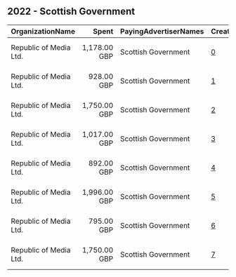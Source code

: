 ## 2022 - Scottish Government 
|OrganizationName|Spent|PayingAdvertiserNames|CreativeUrls|Impressions|Genders|AgeBrackets|CountryCodes|BillingAddresses|CandidateBallotInformation|
|:---|---:|:---|:---|---:|:---|:---|:---|:---|:---|
|Republic of Media Ltd.|1,178.00 GBP|Scottish Government|[0](https://www.snap.com/political-ads/asset/48b1fac20e55d65e759c98e6e64d2182d5a59e59be53e16e238986f565cb2463?mediaType=mp4)|217,893|FEMALE|18-44|united kingdom|"4th Floor, Nova House,Edinburgh,EH3 9QQ,GB"||
|Republic of Media Ltd.|928.00 GBP|Scottish Government|[1](https://www.snap.com/political-ads/asset/2e191309efd1868d82ab1247be788ada2745df6e8afa484ef26d0bd1138b7b2b?mediaType=jpg)|642,597||18-25|united kingdom|"4th Floor, Nova House,Edinburgh,EH3 9QQ,GB"||
|Republic of Media Ltd.|1,750.00 GBP|Scottish Government|[2](https://www.snap.com/political-ads/asset/1ba42a31070cca3e6ae4038bed4eb5f7cfc455c1ca97e4d48a05b81beee1e552?mediaType=mp4)|302,357||18+|united kingdom|"4th Floor, Nova House,Edinburgh,EH3 9QQ,GB"||
|Republic of Media Ltd.|1,017.00 GBP|Scottish Government|[3](https://www.snap.com/political-ads/asset/8ea2d5ac49a92c11dd01b0da8bdde357c368bf1047bd2b70ecf7cba9be35d945?mediaType=mp4)|155,185|MALE|18-44|united kingdom|"4th Floor, Nova House,Edinburgh,EH3 9QQ,GB"||
|Republic of Media Ltd.|892.00 GBP|Scottish Government|[4](https://www.snap.com/political-ads/asset/f93c3e5753cfa02799d6419fe6b79e7eb8da37bd0aa099ccdc181a0dea07a109?mediaType=jpg)|618,273||18-25|united kingdom|"4th Floor, Nova House,Edinburgh,EH3 9QQ,GB"||
|Republic of Media Ltd.|1,996.00 GBP|Scottish Government|[5](https://www.snap.com/political-ads/asset/0890cc2bad1771780ce168cf1c148b7a9cd28b3110b7400352d39b73a98726e6?mediaType=mp4)|232,349||16-17|united kingdom|"4th Floor, Nova House,Edinburgh,EH3 9QQ,GB"||
|Republic of Media Ltd.|795.00 GBP|Scottish Government|[6](https://www.snap.com/political-ads/asset/f5d33cdee850c0d59528767a091339e4b403a3f4f1f5f1ba9468253182af50b4?mediaType=jpg)|550,231||18-25|united kingdom|"4th Floor, Nova House,Edinburgh,EH3 9QQ,GB"||
|Republic of Media Ltd.|1,750.00 GBP|Scottish Government|[7](https://www.snap.com/political-ads/asset/13784953088a48d54daeef212db1f264ee74711cf21bff0135bd37f3cc5d7ee3?mediaType=mp4)|309,579||18+|united kingdom|"4th Floor, Nova House,Edinburgh,EH3 9QQ,GB"||
